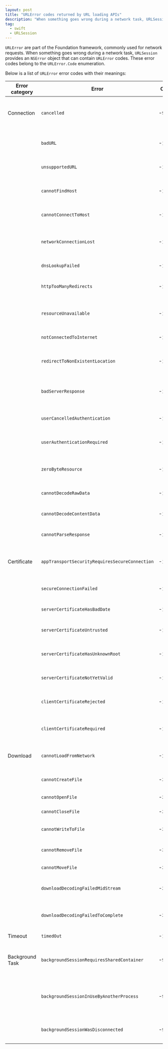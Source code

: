 ```yaml
---
layout: post
title: "URLError codes returned by URL loading APIs"
description: "When something goes wrong during a network task, URLSession provides an NSError object that can contain URLError codes"
tag:
  - swift
  - URLSession
---
```


`URLError` are part of the Foundation framework, commonly used for network requests. When something goes wrong during a network task, `URLSession` provides an `NSError` object that can contain `URLError` codes. These error codes belong to the `URLError.Code` enumeration.

Below is a list of `URLError` error codes with their meanings:

| Error category  | Error                                          | Code  | Meaning                                                   |
| --------------- | ---------------------------------------------- | ----- | --------------------------------------------------------- |
| Connection      | `cancelled`                                    | -999  | The task was explicitly canceled, usually by the app      |
|                 | `badURL`                                       | -1000 | The provided URL is malformed or invalid.                 |
|                 | `unsupportedURL`                               | -1002 | The URL scheme is not supported                           |
|                 | `cannotFindHost`                               | -1003 | The host name could not be resolved                       |
|                 | `cannotConnectToHost`                          | -1004 | The connection to the host failed                         |
|                 | `networkConnectionLost`                        | -1005 | The network connection was lost during the request        |
|                 | `dnsLookupFailed`                              | -1006 | The DNS lookup failed                                     |
|                 | `httpTooManyRedirects`                         | -1007 | Too many HTTP redirects were encountered                  |
|                 | `resourceUnavailable`                          | -1008 | The requested resource is unavailable                     |
|                 | `notConnectedToInternet`                       | -1009 | The device is not connected to the Internet               |
|                 | `redirectToNonExistentLocation`                | -1010 | The request redirected to a nonexistent location          |
|                 | `badServerResponse`                            | -1011 | The server returned an invalid or unexpected response     |
|                 | `userCancelledAuthentication`                  | -1012 | The user canceled authentication                          |
|                 | `userAuthenticationRequired`                   | -1013 | Authentication is required to access the resource         |
|                 | `zeroByteResource`                             | -1014 | The resource's data is zero bytes                         |
|                 | `cannotDecodeRawData`                          | -1015 | The raw data could not be decoded                         |
|                 | `cannotDecodeContentData`                      | -1016 | The content data could not be decoded                     |
|                 | `cannotParseResponse`                          | -1017 | The response data could not be parsed                     |
| Certificate     | `appTransportSecurityRequiresSecureConnection` | -1022 | App Transport Security (ATS) requires a secure connection |
|                 | `secureConnectionFailed`                       | -1200 | The SSL/TLS handshake failed                              |
|                 | `serverCertificateHasBadDate`                  | -1201 | The server’s certificate has an invalid date              |
|                 | `serverCertificateUntrusted`                   | -1202 | The server’s certificate is untrusted                     |
|                 | `serverCertificateHasUnknownRoot`              | -1203 | The server’s certificate has an unknown root authority    |
|                 | `serverCertificateNotYetValid`                 | -1204 | The server’s certificate is not yet valid                 |
|                 | `clientCertificateRejected`                    | -1205 | The server rejected the client certificate                |
|                 | `clientCertificateRequired`                    | -1206 | The server requires a client certificate                  |
| Download        | `cannotLoadFromNetwork`                        | -2000 | The resource cannot be loaded from the network            |
|                 | `cannotCreateFile`                             | -3000 | Failed to create a file on disk                           |
|                 | `cannotOpenFile`                               | -3001 | Failed to open a file on disk                             |
|                 | `cannotCloseFile`                              | -3002 | Failed to close a file on disk                            |
|                 | `cannotWriteToFile`                            | -3003 | Failed to write to a file on disk                         |
|                 | `cannotRemoveFile`                             | -3004 | Failed to remove a file on disk                           |
|                 | `cannotMoveFile`                               | -3005 | Failed to move a file on disk                             |
|                 | `downloadDecodingFailedMidStream`              | -3006 | Download decoding failed during the stream                |
|                 | `downloadDecodingFailedToComplete`             | -3007 | Download decoding failed to complete                      |
| Timeout         | `timedOut`                                     | -1001 | The request timed out                                     |
| Background Task | `backgroundSessionRequiresSharedContainer`     | -995  | A background session requires a shared container          |
|                 | `backgroundSessionInUseByAnotherProcess`       | -996  | The background session is in use by another process       |
|                 | `backgroundSessionWasDisconnected`             | -997  | The background session was disconnected                   |
